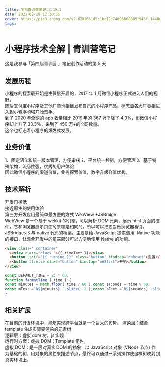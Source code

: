 ```yaml
---
title: 字节青训营笔记.8.19.1
date: 2022-08-19 17:30:56
cover: https://pic3.zhimg.com/v2-6201651d5c1bc17e74896068889f943f_1440w.jpg?source=172ae18b
tags:
---
```


# 小程序技术全解 | 青训营笔记

这是我参与「第四届青训营 」笔记创作活动的第 5 天

## 发展历程

小程序的探索最开始是由微信开启的，2017 年 1 月微信小程序正式进入人们的视野。  
随后支付宝小程序及其他厂商也相继发布自己的小程序产品。标志着各大厂竟相进入到小程序领域开始竞争。  
到了 2020 年全网的 app 数量相比 2019 年的 367 万下降了 4.9%，而微信小程序却上升了 33.3%，来到了 450 万+的全网数量。  
这个也标志着小程序的爆发式发展。

<!-- more -->

## 业务价值

1、固定语法和统一版本管理，方便审核
2、平台统一控制，方便管理
3、基于特殊架构，流畅性强，优秀的用户体验  
因此微信小程序的渠道价值，业务探索价值，数字升级价值优秀。

## 技术解析

开发门槛低  
接近原生的使用体验  
第三方开发应用最简单最方便的方式
WebView +JSBridge  
WebView 是一个基于 webkit 的引擎，可以解析 DOM 元素，展示 html 页面的控件，它和浏览器展示页面的原理是相同的，所以可以把它当做浏览器看待。  
JSBridge:JS 与 native 代码的桥梁。主要是给 JavaScript 提供调用  Native 功能的接口，让混合开发中的前端部分可以方便地使用 Native 的功能。

```html
<view class=" container"
  ><view class="clock ">{{ timeText }}</view>
  <button tt:if="{{ running }}" class="button" bindtap="onReset">重置</button
  ><button tt:else class="button" bindtap="onStart">开始</button>
</view>
```

```javascript
const DEFAULT_TIME = 25 * 60;
function formatTime ( time ) {
const minutes = Math.floor( time / 60 );const seconds = time % 60;
const mText =`0${minutes} `.slice( -2 );const sText =`0${seconds} .slice( -2 );return `${mText} : ${sText}`
}
```

## 相关扩展

在目前的开发环境中，能够实现跨平台就是一个巨大的优势。
渲染层：结合 template 生成实际要渲染的元素树  
逻辑层：虚拟 dom 树，js 实现  
运行时方案：虚拟 DOM；Template 组件。  
虚拟 DOM：是一层对真实 DOM 的抽象，以 JavaScript 对象 (VNode 节点) 作为基础的树，用对象的属性来描述节点，最终可以通过一系列操作使这棵树映射到真实环境上。
